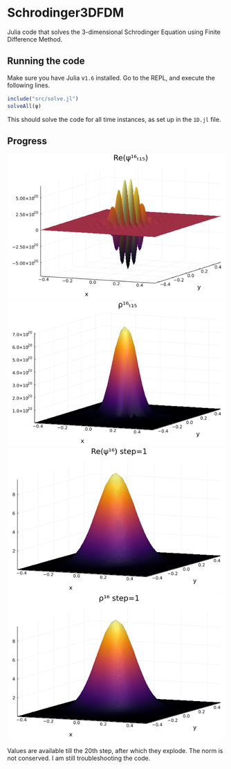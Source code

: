 # Schrodinger3DFDM
Julia code that solves the 3-dimensional Schrodinger Equation using Finite Difference Method.

## Running the code
Make sure you have Julia v`1.6` installed. Go to the REPL, and execute the following lines.

```julia
include("src/solve.jl")
solveAll(ψ)
```

This should solve the code for all time instances, as set up in the `1D.jl` file. 
## Progress
![](plot_92.png)
![](plot_100.png)
![](psi_plot_106.gif)
![](rho_plot_107.gif)

Values are available till the 20th step, after which they explode. The norm is not conserved. I am still troubleshooting the code.
